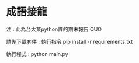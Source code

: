 # 成語接龍

注 : 此為台大某python課的期末報告 OUO

請先下載套件 : 執行指令  pip install -r requirements.txt

執行程式 : python main.py